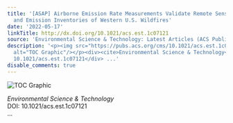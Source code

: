 ```yaml
---
title: '[ASAP] Airborne Emission Rate Measurements Validate Remote Sensing Observations
  and Emission Inventories of Western U.S. Wildfires'
date: '2022-05-17'
linkTitle: http://dx.doi.org/10.1021/acs.est.1c07121
source: 'Environmental Science & Technology: Latest Articles (ACS Publications)'
description: '<p><img src="https://pubs.acs.org/cms/10.1021/acs.est.1c07121/asset/images/medium/es1c07121_0008.gif"
  alt="TOC Graphic"/></p><div><cite>Environmental Science & Technology</cite></div><div>DOI:
  10.1021/acs.est.1c07121</div> ...'
disable_comments: true
---
```

<p><img src="https://pubs.acs.org/cms/10.1021/acs.est.1c07121/asset/images/medium/es1c07121_0008.gif" alt="TOC Graphic"/></p><div><cite>Environmental Science & Technology</cite></div><div>DOI: 10.1021/acs.est.1c07121</div> ...